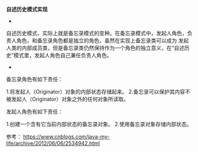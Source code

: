 **自述历史模式实现**

- 

自述历史模式，实际上就是备忘录模式的变种。在备忘录模式中，发起人角色，负责人角色，和备忘录角色都是独立的角色，虽然在实现上备忘录类可以成为
发起人类的内部成员类，但是备忘录类仍然保持作为一个角色的独立意义，在“自述历史”模式里，发起人角色自己兼任负责人角色。


- 

备忘录角色有如下责任：

1.将发起人（Originator）对象的内部状态存储起来。
2.备忘录可以保护其内容不被发起人（Originator）对象之外的任何对象所读取。

发起人角色有如下责任：

1.创建一个含有它当前内部状态的备忘录对象。
2.使用备忘录对象存储内部状态。



参考：
https://www.cnblogs.com/java-my-life/archive/2012/06/06/2534942.html






















